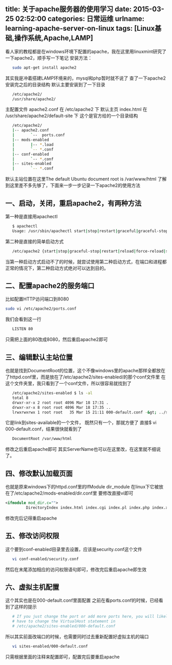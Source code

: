 title: 关于apache服务器的使用学习
date: 2015-03-25 02:52:00
categories: 日常运维
urlname: learning-apache-server-on-linux
tags: [Linux基础,操作系统,Apache,LAMP]
---
看人家的教程都是在windows环境下配置的apache，我在这里用linuxmint研究了一下apache2，顺手写一下笔记
安装方法：
```bash
   sudo apt-get install apache2
```
其实我是冲着搭建LAMP环境来的，mysql和php暂时就不说了
查了一下apache2安装完之后的目录结构
默认主要安装到了一下目录
```bash
   /etc/apache2/
   /usr/share/apache2/
```
主配置文件 apache2.conf 在 /etc/apache2 下
默认主页 index.html 在 /usr/share/apache2/default-site 下
这个是官方给的一个目录结构
```bash
   /etc/apache2/
   |-- apache2.conf
   |       `--  ports.conf
   |-- mods-enabled
   |       |-- *.load
   |       `-- *.conf
   |-- conf-enabled
   |       `-- *.conf
   |-- sites-enabled
   |       `-- *.conf
```
默认主站位置在这里The default Ubuntu document root is /var/www/html
了解到这里差不多先够了，下面来一步一步记录一下apache2的使用方法

<!--more-->

一、启动，关闭，重启apache2，有两种方法
-----------------------

第一种是直接用apachectl
```bash
   $ apachectl
   Usage: /usr/sbin/apachectl start|stop|restart|graceful|graceful-stop|configtest|status|fullstatus|help
```
第二种是直接的简单启动方式
```bash
   /etc/apache2 {start|stop|graceful-stop|restart|reload|force-reload|start-htcacheclean|stop-htcacheclean}
```
当第一种启动方式启动不了的时候，就尝试使用第二种启动方式，在端口和进程都正常的情况下，第二种启动方式绝对可以达到目的。

二、配置apache2的服务端口
----------------
比如配置HTTP访问端口到8080
```bash
sudo vi /etc/apache2/ports.conf
```
我们会看到这一行
```bash
   LISTEN 80
```
只需把上面的80改成8080，然后重启apache2即可

三、编辑默认主站位置
----------
也就是找到DocumentRoot的位置，这个不像windows里的apache那样全都放在了httpd.conf里，而是放在了/etc/apache2/sites-enabled/的那个conf文件里
在这个文件夹里，我只看到了一个conf文件，所以很容易就找到了
```bash
   /etc/apache2/sites-enabled $ ls -al
   total 8
   drwxr-xr-x 2 root root 4096 Mar 18 17:31 .
   drwxr-xr-x 8 root root 4096 Mar 18 17:35 ..
   lrwxrwxrwx 1 root root   35 Mar 15 21:11 000-default.conf -&gt; ../sites-available/000-default.conf
```
它是link到sites-available的一个文件， 既然只有一个，那就方便了
直接$ vi 000-default.conf，结果很快就看到了
```bash
   DocumentRoot /var/www/html
```
修改之后重启apache即可
其实ServerName也可以在这里改，在这里就不细说了。

四、修改默认加载页面
----------
也就是原来windows下的httpd.conf里的IfModule dir_module
在linux下它被放在了/etc/apache2/mods-enabled/dir.conf里
要修改直接vi即可
```xml
<ifmodule mod_dir.c="">
         DirectoryIndex index.html index.cgi index.pl index.php index.xhtml index.htm
```
修改完后记得重启apache

五、修改访问权限
--------
这个要到conf-enabled目录里去设置，应该是security.conf这个文件
```bash
   vi conf-enabled/security.conf 
```
然后在末尾添加相应的访问权限语句即可，修改完后重启apache即生效

六、虚拟主机配置
--------
这个其实也是在000-default.conf里面配置
之前在看ports.conf的时候，已经看到了这样的提示
```bash
   # If you just change the port or add more ports here, you will likely also
   # have to change the VirtualHost statement in
   # /etc/apache2/sites-enabled/000-default.conf
```
所以其实前面改端口的时候，也需要同时过去重新配置好虚拟主机的端口
```bash
   vi sites-enabled/000-default.conf
```
只需根据里面的注释来配置即可，配置完后要重启apache